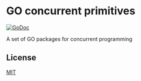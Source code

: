 # GO concurrent primitives
[![GoDoc](https://godoc.org/github.com/YouDoCom/go-concurrent?status.svg)](https://godoc.org/github.com/YouDoCom/go-concurrent)

A set of GO packages for concurrent programming

## License
[MIT](LICENSE)